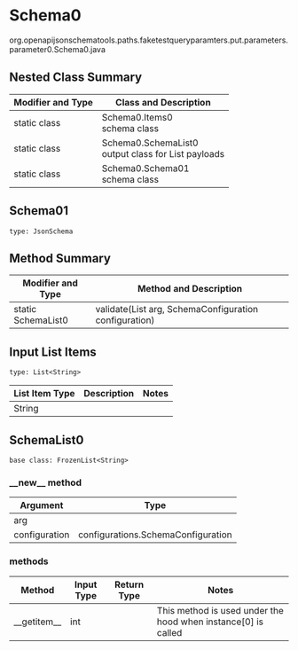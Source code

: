 # Schema0
org.openapijsonschematools.paths.faketestqueryparamters.put.parameters.parameter0.Schema0.java

## Nested Class Summary
| Modifier and Type | Class and Description |
| ----------------- | ---------------------- |
| static class | Schema0.Items0<br> schema class |
| static class | Schema0.SchemaList0<br> output class for List payloads |
| static class | Schema0.Schema01<br> schema class |

## Schema01
```
type: JsonSchema
```

## Method Summary
| Modifier and Type | Method and Description |
| ----------------- | ---------------------- |
| static SchemaList0 | validate(List<String> arg, SchemaConfiguration configuration) |

## Input List Items
```
type: List<String>
```
List Item Type | Description | Notes
-------------------- | ------------- | -------------
String |  |

## SchemaList0
```
base class: FrozenList<String>
```
### &lowbar;&lowbar;new&lowbar;&lowbar; method
Argument | Type
-------- | ------
arg      | 
configuration | configurations.SchemaConfiguration

### methods
Method | Input Type | Return Type | Notes
------ | ---------- | ----------- | ------
&lowbar;&lowbar;getitem&lowbar;&lowbar; | int |  | This method is used under the hood when instance[0] is called
